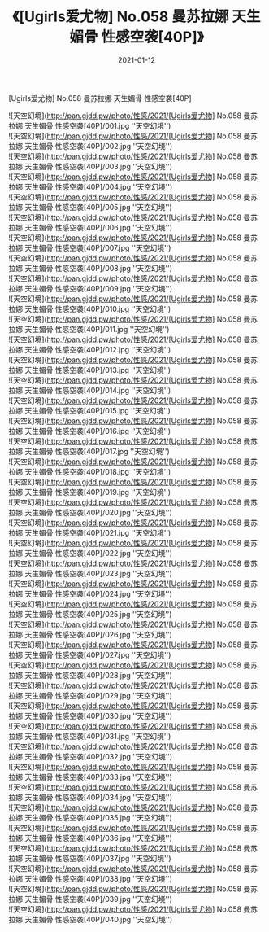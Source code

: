 ﻿---
layout: post
title:  《[Ugirls爱尤物] No.058 曼苏拉娜 天生媚骨 性感空袭[40P]》
date:   2021-01-12
img: http://pan.gjdd.pw/photo/性感/2021/[Ugirls爱尤物] No.058 曼苏拉娜 天生媚骨 性感空袭[40P]/000.jpg
categories: [美女, 性感, 泳衣]
---

[Ugirls爱尤物] No.058 曼苏拉娜 天生媚骨 性感空袭[40P]



![天空幻境](http://pan.gjdd.pw/photo/性感/2021/[Ugirls爱尤物] No.058 曼苏拉娜 天生媚骨 性感空袭[40P]/001.jpg ''天空幻境'') <br>
![天空幻境](http://pan.gjdd.pw/photo/性感/2021/[Ugirls爱尤物] No.058 曼苏拉娜 天生媚骨 性感空袭[40P]/002.jpg ''天空幻境'') <br>
![天空幻境](http://pan.gjdd.pw/photo/性感/2021/[Ugirls爱尤物] No.058 曼苏拉娜 天生媚骨 性感空袭[40P]/003.jpg ''天空幻境'') <br>
![天空幻境](http://pan.gjdd.pw/photo/性感/2021/[Ugirls爱尤物] No.058 曼苏拉娜 天生媚骨 性感空袭[40P]/004.jpg ''天空幻境'') <br>
![天空幻境](http://pan.gjdd.pw/photo/性感/2021/[Ugirls爱尤物] No.058 曼苏拉娜 天生媚骨 性感空袭[40P]/005.jpg ''天空幻境'') <br>
![天空幻境](http://pan.gjdd.pw/photo/性感/2021/[Ugirls爱尤物] No.058 曼苏拉娜 天生媚骨 性感空袭[40P]/006.jpg ''天空幻境'') <br>
![天空幻境](http://pan.gjdd.pw/photo/性感/2021/[Ugirls爱尤物] No.058 曼苏拉娜 天生媚骨 性感空袭[40P]/007.jpg ''天空幻境'') <br>
![天空幻境](http://pan.gjdd.pw/photo/性感/2021/[Ugirls爱尤物] No.058 曼苏拉娜 天生媚骨 性感空袭[40P]/008.jpg ''天空幻境'') <br>
![天空幻境](http://pan.gjdd.pw/photo/性感/2021/[Ugirls爱尤物] No.058 曼苏拉娜 天生媚骨 性感空袭[40P]/009.jpg ''天空幻境'') <br>
![天空幻境](http://pan.gjdd.pw/photo/性感/2021/[Ugirls爱尤物] No.058 曼苏拉娜 天生媚骨 性感空袭[40P]/010.jpg ''天空幻境'') <br>
![天空幻境](http://pan.gjdd.pw/photo/性感/2021/[Ugirls爱尤物] No.058 曼苏拉娜 天生媚骨 性感空袭[40P]/011.jpg ''天空幻境'') <br>
![天空幻境](http://pan.gjdd.pw/photo/性感/2021/[Ugirls爱尤物] No.058 曼苏拉娜 天生媚骨 性感空袭[40P]/012.jpg ''天空幻境'') <br>
![天空幻境](http://pan.gjdd.pw/photo/性感/2021/[Ugirls爱尤物] No.058 曼苏拉娜 天生媚骨 性感空袭[40P]/013.jpg ''天空幻境'') <br>
![天空幻境](http://pan.gjdd.pw/photo/性感/2021/[Ugirls爱尤物] No.058 曼苏拉娜 天生媚骨 性感空袭[40P]/014.jpg ''天空幻境'') <br>
![天空幻境](http://pan.gjdd.pw/photo/性感/2021/[Ugirls爱尤物] No.058 曼苏拉娜 天生媚骨 性感空袭[40P]/015.jpg ''天空幻境'') <br>
![天空幻境](http://pan.gjdd.pw/photo/性感/2021/[Ugirls爱尤物] No.058 曼苏拉娜 天生媚骨 性感空袭[40P]/016.jpg ''天空幻境'') <br>
![天空幻境](http://pan.gjdd.pw/photo/性感/2021/[Ugirls爱尤物] No.058 曼苏拉娜 天生媚骨 性感空袭[40P]/017.jpg ''天空幻境'') <br>
![天空幻境](http://pan.gjdd.pw/photo/性感/2021/[Ugirls爱尤物] No.058 曼苏拉娜 天生媚骨 性感空袭[40P]/018.jpg ''天空幻境'') <br>
![天空幻境](http://pan.gjdd.pw/photo/性感/2021/[Ugirls爱尤物] No.058 曼苏拉娜 天生媚骨 性感空袭[40P]/019.jpg ''天空幻境'') <br>
![天空幻境](http://pan.gjdd.pw/photo/性感/2021/[Ugirls爱尤物] No.058 曼苏拉娜 天生媚骨 性感空袭[40P]/020.jpg ''天空幻境'') <br>
![天空幻境](http://pan.gjdd.pw/photo/性感/2021/[Ugirls爱尤物] No.058 曼苏拉娜 天生媚骨 性感空袭[40P]/021.jpg ''天空幻境'') <br>
![天空幻境](http://pan.gjdd.pw/photo/性感/2021/[Ugirls爱尤物] No.058 曼苏拉娜 天生媚骨 性感空袭[40P]/022.jpg ''天空幻境'') <br>
![天空幻境](http://pan.gjdd.pw/photo/性感/2021/[Ugirls爱尤物] No.058 曼苏拉娜 天生媚骨 性感空袭[40P]/023.jpg ''天空幻境'') <br>
![天空幻境](http://pan.gjdd.pw/photo/性感/2021/[Ugirls爱尤物] No.058 曼苏拉娜 天生媚骨 性感空袭[40P]/024.jpg ''天空幻境'') <br>
![天空幻境](http://pan.gjdd.pw/photo/性感/2021/[Ugirls爱尤物] No.058 曼苏拉娜 天生媚骨 性感空袭[40P]/025.jpg ''天空幻境'') <br>
![天空幻境](http://pan.gjdd.pw/photo/性感/2021/[Ugirls爱尤物] No.058 曼苏拉娜 天生媚骨 性感空袭[40P]/026.jpg ''天空幻境'') <br>
![天空幻境](http://pan.gjdd.pw/photo/性感/2021/[Ugirls爱尤物] No.058 曼苏拉娜 天生媚骨 性感空袭[40P]/027.jpg ''天空幻境'') <br>
![天空幻境](http://pan.gjdd.pw/photo/性感/2021/[Ugirls爱尤物] No.058 曼苏拉娜 天生媚骨 性感空袭[40P]/028.jpg ''天空幻境'') <br>
![天空幻境](http://pan.gjdd.pw/photo/性感/2021/[Ugirls爱尤物] No.058 曼苏拉娜 天生媚骨 性感空袭[40P]/029.jpg ''天空幻境'') <br>
![天空幻境](http://pan.gjdd.pw/photo/性感/2021/[Ugirls爱尤物] No.058 曼苏拉娜 天生媚骨 性感空袭[40P]/030.jpg ''天空幻境'') <br>
![天空幻境](http://pan.gjdd.pw/photo/性感/2021/[Ugirls爱尤物] No.058 曼苏拉娜 天生媚骨 性感空袭[40P]/031.jpg ''天空幻境'') <br>
![天空幻境](http://pan.gjdd.pw/photo/性感/2021/[Ugirls爱尤物] No.058 曼苏拉娜 天生媚骨 性感空袭[40P]/032.jpg ''天空幻境'') <br>
![天空幻境](http://pan.gjdd.pw/photo/性感/2021/[Ugirls爱尤物] No.058 曼苏拉娜 天生媚骨 性感空袭[40P]/033.jpg ''天空幻境'') <br>
![天空幻境](http://pan.gjdd.pw/photo/性感/2021/[Ugirls爱尤物] No.058 曼苏拉娜 天生媚骨 性感空袭[40P]/034.jpg ''天空幻境'') <br>
![天空幻境](http://pan.gjdd.pw/photo/性感/2021/[Ugirls爱尤物] No.058 曼苏拉娜 天生媚骨 性感空袭[40P]/035.jpg ''天空幻境'') <br>
![天空幻境](http://pan.gjdd.pw/photo/性感/2021/[Ugirls爱尤物] No.058 曼苏拉娜 天生媚骨 性感空袭[40P]/036.jpg ''天空幻境'') <br>
![天空幻境](http://pan.gjdd.pw/photo/性感/2021/[Ugirls爱尤物] No.058 曼苏拉娜 天生媚骨 性感空袭[40P]/037.jpg ''天空幻境'') <br>
![天空幻境](http://pan.gjdd.pw/photo/性感/2021/[Ugirls爱尤物] No.058 曼苏拉娜 天生媚骨 性感空袭[40P]/038.jpg ''天空幻境'') <br>
![天空幻境](http://pan.gjdd.pw/photo/性感/2021/[Ugirls爱尤物] No.058 曼苏拉娜 天生媚骨 性感空袭[40P]/039.jpg ''天空幻境'') <br>
![天空幻境](http://pan.gjdd.pw/photo/性感/2021/[Ugirls爱尤物] No.058 曼苏拉娜 天生媚骨 性感空袭[40P]/040.jpg ''天空幻境'') <br>